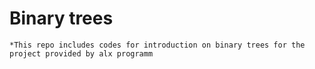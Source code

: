 # Binary trees
    *This repo includes codes for introduction on binary trees for the project provided by alx programm